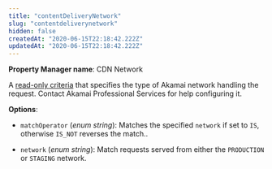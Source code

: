 ```yaml
---
title: "contentDeliveryNetwork"
slug: "contentdeliverynetwork"
hidden: false
createdAt: "2020-06-15T22:18:42.222Z"
updatedAt: "2020-06-15T22:18:42.222Z"
---
```

__Property Manager name__: CDN Network

A [read-only criteria](#ro) that specifies the type of Akamai network handling the request.  Contact Akamai Professional Services for help configuring it.

__Options__:

- `matchOperator` (_enum string_): Matches the specified `network` if set to `IS`, otherwise `IS_NOT` reverses the match..

- `network` (_enum string_): Match requests served from either the `PRODUCTION` or `STAGING` network.
